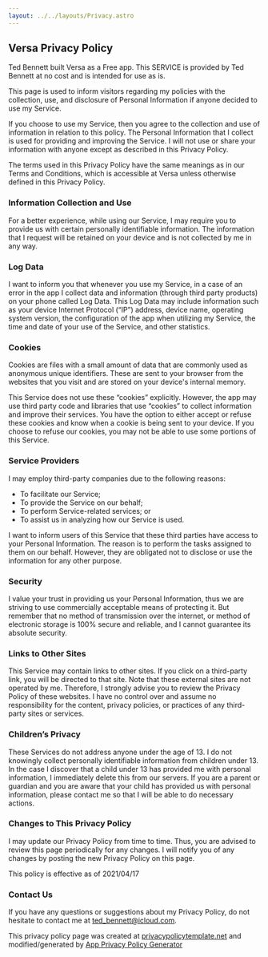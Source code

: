 ```yaml
---
layout: ../../layouts/Privacy.astro
---
```


## Versa Privacy Policy

Ted Bennett built Versa as a Free app. This SERVICE is provided by Ted
Bennett at no cost and is intended for use as is.

This page is used to inform visitors regarding my
policies with the collection, use, and disclosure of Personal
Information if anyone decided to use my Service.

If you choose to use my Service, then you agree to
the collection and use of information in relation to this
policy. The Personal Information that I collect is
used for providing and improving the Service. I will not use or share your information
with anyone except as described in this Privacy Policy.

The terms used in this Privacy Policy have the same meanings
as in our Terms and Conditions, which is accessible at
Versa unless otherwise defined in this Privacy Policy.

### Information Collection and Use

For a better experience, while using our Service, I
may require you to provide us with certain personally
identifiable information. The information that
I request will be retained on your device and is not collected by me in any way.

### Log Data

I want to inform you that whenever you
use my Service, in a case of an error in the app
I collect data and information (through third party
products) on your phone called Log Data. This Log Data may
include information such as your device Internet Protocol
(“IP”) address, device name, operating system version, the
configuration of the app when utilizing my Service,
the time and date of your use of the Service, and other
statistics.

### Cookies

Cookies are files with a small amount of data that are
commonly used as anonymous unique identifiers. These are sent
to your browser from the websites that you visit and are
stored on your device&apos;s internal memory.

This Service does not use these “cookies” explicitly. However,
the app may use third party code and libraries that use
“cookies” to collect information and improve their services.
You have the option to either accept or refuse these cookies
and know when a cookie is being sent to your device. If you
choose to refuse our cookies, you may not be able to use some
portions of this Service.

### Service Providers

I may employ third-party companies due to the following reasons:

- To facilitate our Service;
- To provide the Service on our behalf;
- To perform Service-related services; or
- To assist us in analyzing how our Service is used.

I want to inform users of this Service
that these third parties have access to your Personal
Information. The reason is to perform the tasks assigned to
them on our behalf. However, they are obligated not to
disclose or use the information for any other purpose.

### Security

I value your trust in providing us your
Personal Information, thus we are striving to use commercially
acceptable means of protecting it. But remember that no method
of transmission over the internet, or method of electronic
storage is 100% secure and reliable, and I cannot
guarantee its absolute security.

### Links to Other Sites

This Service may contain links to other sites. If you click on
a third-party link, you will be directed to that site. Note
that these external sites are not operated by me.
Therefore, I strongly advise you to review the
Privacy Policy of these websites. I have
no control over and assume no responsibility for the content,
privacy policies, or practices of any third-party sites or
services.

### Children’s Privacy

These Services do not address anyone under the age of 13.
I do not knowingly collect personally
identifiable information from children under 13. In the case
I discover that a child under 13 has provided
me with personal information, I immediately
delete this from our servers. If you are a parent or guardian
and you are aware that your child has provided us with
personal information, please contact me so that
I will be able to do necessary actions.

### Changes to This Privacy Policy

I may update our Privacy Policy from
time to time. Thus, you are advised to review this page
periodically for any changes. I will
notify you of any changes by posting the new Privacy Policy on
this page.

This policy is effective as of 2021/04/17

### Contact Us

If you have any questions or suggestions about my
Privacy Policy, do not hesitate to contact me at
[ted_bennett@icloud.com](mailto:ted_bennett@icloud.com").

This privacy policy page was created at
[privacypolicytemplate.net](https://privacypolicytemplate.net) and modified/generated by
[App Privacy Policy Generator](https://app-privacy-policy-generator.firebaseapp.com/)
